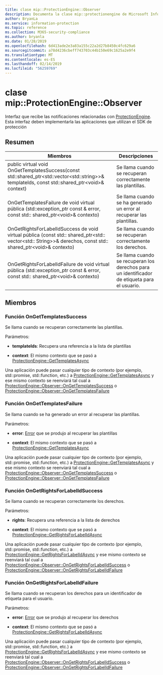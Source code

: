 ```yaml
---
title: clase mip::ProtectionEngine::Observer
description: Documenta la clase mip::protectionengine de Microsoft Information Protection (MIP) SDK.
author: BryanLa
ms.service: information-protection
ms.topic: reference
ms.collection: M365-security-compliance
ms.author: bryanla
ms.date: 01/28/2019
ms.openlocfilehash: 6d413ade2e3a83a155c22a2d27b8450c4fc629a6
ms.sourcegitcommit: a78d4236cbeff743703c44b150e69c1625a2e9f4
ms.translationtype: MT
ms.contentlocale: es-ES
ms.lasthandoff: 02/14/2019
ms.locfileid: "56259769"
---
```

# <a name="class-mipprotectionengineobserver"></a>clase mip::ProtectionEngine::Observer 
Interfaz que recibe las notificaciones relacionadas con [ProtectionEngine](class_mip_protectionengine.md).
Esta interfaz deben implementarla las aplicaciones que utilizan el SDK de protección
  
## <a name="summary"></a>Resumen
 Miembros                        | Descripciones                                
--------------------------------|---------------------------------------------
public virtual void OnGetTemplatesSuccess(const std::shared_ptr\<std::vector\<std::string\>\>& templateIds, const std::shared_ptr\<void\>& context)  |  Se llama cuando se recuperan correctamente las plantillas.
OnGetTemplatesFailure de void virtual pública (std::exception_ptr const & error, const std:: shared_ptr\<void\>& contexto)  |  Se llama cuando se ha generado un error al recuperar las plantillas.
OnGetRightsForLabelIdSuccess de void virtual pública (const std:: shared_ptr\<std:: vector\<std:: String\>\>& derechos, const std:: shared_ptr\<void\>& contexto)  |  Se llama cuando se recuperan correctamente los derechos.
OnGetRightsForLabelIdFailure de void virtual pública (std::exception_ptr const & error, const std:: shared_ptr\<void\>& contexto)  |  Se llama cuando se recuperan los derechos para un identificador de etiqueta para el usuario.
  
## <a name="members"></a>Miembros
  
### <a name="ongettemplatessuccess-function"></a>Función OnGetTemplatesSuccess
Se llama cuando se recuperan correctamente las plantillas.

Parámetros:  
* **templateIds**: Recupera una referencia a la lista de plantillas 


* **context**: El mismo contexto que se pasó a [ProtectionEngine::GetTemplatesAsync](class_mip_protectionengine.md#gettemplatesasync-function)


Una aplicación puede pasar cualquier tipo de contexto (por ejemplo, std::promise, std::function, etc.) a [ProtectionEngine::GetTemplatesAsync](class_mip_protectionengine.md#gettemplatesasync-function) y ese mismo contexto se reenviará tal cual a [ProtectionEngine::Observer::OnGetTemplatesSuccess](class_mip_protectionengine_observer.md#ongettemplatessuccess-function) o [ProtectionEngine::Observer::OnGetTemplatesFailure](class_mip_protectionengine_observer.md#ongettemplatesfailure-function)
  
### <a name="ongettemplatesfailure-function"></a>Función OnGetTemplatesFailure
Se llama cuando se ha generado un error al recuperar las plantillas.

Parámetros:  
* **error**: [Error](class_mip_error.md) que se produjo al recuperar las plantillas 


* **context**: El mismo contexto que se pasó a [ProtectionEngine::GetTemplatesAsync](class_mip_protectionengine.md#gettemplatesasync-function)


Una aplicación puede pasar cualquier tipo de contexto (por ejemplo, std::promise, std::function, etc.) a [ProtectionEngine::GetTemplatesAsync](class_mip_protectionengine.md#gettemplatesasync-function) y ese mismo contexto se reenviará tal cual a [ProtectionEngine::Observer::OnGetTemplatesSuccess](class_mip_protectionengine_observer.md#ongettemplatessuccess-function) o [ProtectionEngine::Observer::OnGetTemplatesFailure](class_mip_protectionengine_observer.md#ongettemplatesfailure-function)
  
### <a name="ongetrightsforlabelidsuccess-function"></a>Función OnGetRightsForLabelIdSuccess
Se llama cuando se recuperan correctamente los derechos.

Parámetros:  
* **rights**: Recupera una referencia a la lista de derechos 


* **context**: El mismo contexto que se pasó a [ProtectionEngine::GetRightsForLabelIdAsync](class_mip_protectionengine.md#getrightsforlabelidasync-function)


Una aplicación puede pasar cualquier tipo de contexto (por ejemplo, std::promise, std::function, etc.) a [ProtectionEngine::GetRightsForLabelIdAsync](class_mip_protectionengine.md#getrightsforlabelidasync-function) y ese mismo contexto se reenviará tal cual a [ProtectionEngine::Observer::OnGetRightsForLabelIdSuccess](class_mip_protectionengine_observer.md#ongetrightsforlabelidsuccess-function) o [ProtectionEngine::Observer::OnGetRightsForLabelIdFailure](class_mip_protectionengine_observer.md#ongetrightsforlabelidfailure-function)
  
### <a name="ongetrightsforlabelidfailure-function"></a>Función OnGetRightsForLabelIdFailure
Se llama cuando se recuperan los derechos para un identificador de etiqueta para el usuario.

Parámetros:  
* **error**: [Error](class_mip_error.md) que se produjo al recuperar los derechos 


* **context**: El mismo contexto que se pasó a [ProtectionEngine::GetRightsForLabelIdAsync](class_mip_protectionengine.md#getrightsforlabelidasync-function)


Una aplicación puede pasar cualquier tipo de contexto (por ejemplo, std::promise, std::function, etc.) a [ProtectionEngine::GetRightsForLabelIdAsync](class_mip_protectionengine.md#getrightsforlabelidasync-function) y ese mismo contexto se reenviará tal cual a [ProtectionEngine::Observer::OnGetRightsForLabelIdSuccess](class_mip_protectionengine_observer.md#ongetrightsforlabelidsuccess-function) o [ProtectionEngine::Observer::OnGetRightsForLabelIdFailure](class_mip_protectionengine_observer.md#ongetrightsforlabelidfailure-function)
